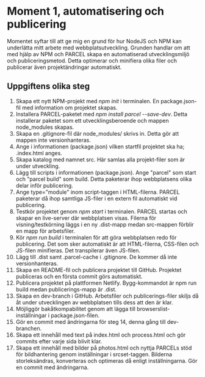 # Moment 1, automatisering och publicering
Momentet syftar till att ge mig en grund för hur NodeJS och NPM kan underlätta mitt arbete med webbplatsutveckling.
Grunden handlar om att med hjälp av NPM och PARCEL skapa en automatiserad utvecklingsmiljö och publiceringsmetod.
Detta optimerar och minifiera olika filer och publicerar även projektändringar automatiskt.

## Uppgiftens olika steg

1. Skapa ett nytt NPM-projekt med *npm init* i terminalen. En package.json-fil med information om projektet skapas.
2. Installera PARCEL-paketet med *npm install parcel --save-dev*. Detta installerar paketet som ett utvecklingsberoende och mappen node_modules skapas. 
3. Skapa en .gitignore-fil där node_modules/ skrivs in. Detta gör att mappen inte versionhanteras.
4. Ange i informationen (package.json) vilken startfil projektet ska ha; .index.html anges.
5. Skapa katalog med namnet src. Här samlas alla projekt-filer som är under utveckling.
6. Lägg till scripts i informationen (package.json). Ange "parcel" som start och "parcel build" som build. Detta paketerar ihop webbplatsens olika delar inför publicering.
7. Ange type="module" inom script-taggen i HTML-filerna. PARCEL paketerar då ihop samtliga JS-filer i en extern fil automatiskt vid publicering.
8. Testkör projektet genom *npm start* i terminalen. PARCEL startas och skapar en live-server där webbplatsen visas. Filerna för visning/testkörning läggs i en ny .dist-mapp medan src-mappen förblir en mapp för arbetsfiler.
9. Kör *npm run build* i terminalen för att göra webbplatsen redo för publicering. Det som sker automatiskt är att HTML-filerna, CSS-filen och JS-filen minifieras. Det transpilerar även JS-filen.
10. Lägg till .dist samt .parcel-cache i .gitignore. De kommer då inte versionhanteras.
11. Skapa en README-fil och publicera projektet till GitHub. Projektet publiceras och en första commit görs automatiskt.
12. Publicera projektet på plattformen Netlify. Bygg-kommandot är npm run build medan publicerings-mapp är .dist.  
13. Skapa en dev-branch i GitHub. Arbetsfiler och publicerings-filer skiljs då åt under utvecklingen av webbplatsen tills dess att den är klar.
14. Möjliggör bakåtkompabilitet genom att lägga till browserslist-inställningar i package.json-filen.
15. Gör en commit med ändringarna för steg 14, denna gång till dev-branchen.
16. Skapa ett innehåll med text på index.html och process.html och gör commits efter varje sida blivit klar.
17. Skapa ett innehåll med bilder på photos.html och nyttja PARCELs stöd för bildhantering genom inställningar i srcset-taggen. Bilderna storleksändras, konverteras och optimeras då enligt inställningarna. Gör en commit med ändringarna.